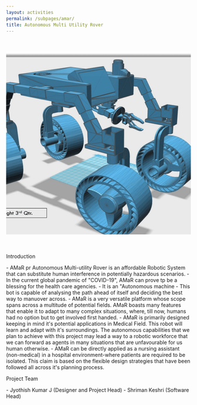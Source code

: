 ```yaml
---
layout: activities
permalink: /subpages/amar/
title: Autonomous Multi Utility Rover
---
```

<br>
<br>
<center>
<img src="/images/amar.png" height="500" width="800">
</center>
<br>
<br>
<p class="headings">Introduction</p>
- AMaR pr Autonomous Multi-utility Rover is an affordable Robotic System that can substitute human interference in potentially hazardous scenarios.
- In the current global pandemic of "COVID-19", AMaR can prove tp be a blessing for the health care agencies.
- It is an "Autonomous machine - This bot is capable of analysing the path ahead of itself and deciding the best way to manuover across.
- AMaR is a very versatile platform whose scope spans across a multitude of potential fields. AMaR boasts many features that enable it to adapt to many complex situations, where, till now, humans had no option but to get involved first handed.
- AMaR is primarily designed keeping in mind it's potential applications in Medical Field. This robot will learn and adapt with it's surroundings. The autonomous capabilities that we plan to achieve with this project may lead a way to a robotic workforce that we can forward as agents in many situations that are unfavourable for us human otherwise.
- AMaR can be directly applied as a nursing assistant (non-medical) in a hospital environment-where patients are required to be isolated. This claim is based on the flexible design strategies that have been followed all across it's planning process.



<p class="headings">Project Team</p>
- Jyothish Kumar J (Designer and Project Head)
- Shriman Keshri (Software Head)
